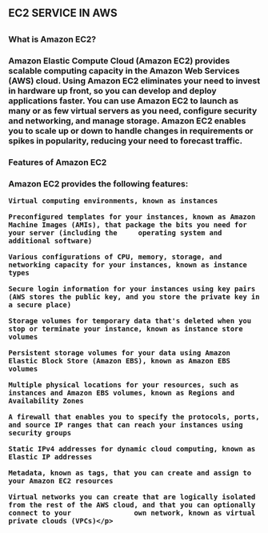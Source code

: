 <h2>EC2 SERVICE IN AWS<h2>
  
<h3>What is Amazon EC2?<h3>


<p>Amazon Elastic Compute Cloud (Amazon EC2) provides scalable computing capacity in the Amazon Web Services (AWS) cloud. Using Amazon EC2 eliminates your need to invest in hardware up front, so you can develop and deploy applications faster. You can use Amazon EC2 to launch as many or as few virtual servers as you need, configure security and networking, and manage storage. Amazon EC2 enables you to scale up or down to handle changes in requirements or spikes in popularity, reducing your need to forecast traffic.</p> 


<h3>Features of Amazon EC2<h3>

<p>Amazon EC2 provides the following features:
	

    Virtual computing environments, known as instances

    Preconfigured templates for your instances, known as Amazon Machine Images (AMIs), that package the bits you need for your server (including the 	 operating system and additional software)

    Various configurations of CPU, memory, storage, and networking capacity for your instances, known as instance types

    Secure login information for your instances using key pairs (AWS stores the public key, and you store the private key in a secure place)

    Storage volumes for temporary data that's deleted when you stop or terminate your instance, known as instance store volumes

    Persistent storage volumes for your data using Amazon Elastic Block Store (Amazon EBS), known as Amazon EBS volumes

    Multiple physical locations for your resources, such as instances and Amazon EBS volumes, known as Regions and Availability Zones

    A firewall that enables you to specify the protocols, ports, and source IP ranges that can reach your instances using security groups

    Static IPv4 addresses for dynamic cloud computing, known as Elastic IP addresses

    Metadata, known as tags, that you can create and assign to your Amazon EC2 resources

    Virtual networks you can create that are logically isolated from the rest of the AWS cloud, and that you can optionally connect to your 	      	  own network, known as virtual private clouds (VPCs)</p>


